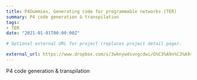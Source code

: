 ```yaml
---
title: P4Dummies, Generating code for programmable networks (TER)
summary: P4 code generation & transpilation
tags:
- TER
date: "2021-01-01T00:00:00Z"

# Optional external URL for project (replaces project detail page).

external_url: https://www.dropbox.com/s/3wknywdsvngcdwi/G%C3%A9n%C3%A9ration%20de%20code%20pour%20r%C3%A9seaux%20programmables.pdf?dl=0
---
```


P4 code generation & transpilation
